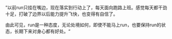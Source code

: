 ”以前run只挂在嘴边，现在落实到行动上了，每天面向跑路上班。感觉每天都干劲十足，打破了边界以后能力提升飞快，也变得有自信了。

由此可见，run是一种态度，无论处境如何，即使不能马上run，也要保持run的状态，长期下来对身心都有好处。“

